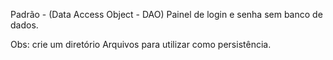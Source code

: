 
Padrão - (Data Access Object - DAO)
Painel de login e senha sem banco de dados.


Obs: crie um diretório Arquivos para utilizar como persistência.